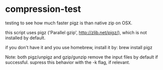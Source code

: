 compression-test
================

testing to see how much faster pigz is than native zip on OSX.

this script uses pigz ('Parallel gzip', http://zlib.net/pigz/), which is not installed by default.

if you don't have it and you use homebrew, install it by: brew install pigz

Note: both pigz/unpigz and gzip/gunzip remove the input files by default if successful.  supress this behavior with the -k flag, if relevant.
